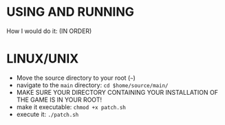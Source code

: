 # USING AND RUNNING

How I would do it: (IN ORDER)
# LINUX/UNIX
- Move the source directory to your root (```~```)
- navigate to the ```main``` directory: ```cd $home/source/main/```
- MAKE SURE YOUR DIRECTORY CONTAINING YOUR INSTALLATION OF THE GAME IS IN YOUR ROOT!
- make it executable: ```chmod +x patch.sh```
- execute it: ```./patch.sh```
